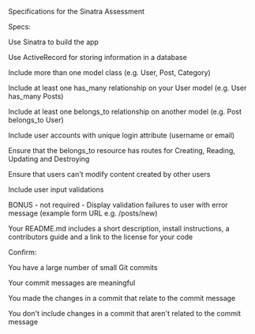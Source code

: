 Specifications for the Sinatra Assessment

Specs:

 Use Sinatra to build the app

 Use ActiveRecord for storing information in a database

 Include more than one model class (e.g. User, Post, Category)

 Include at least one has_many relationship on your User model (e.g. User has_many Posts)

 Include at least one belongs_to relationship on another model (e.g. Post belongs_to User)

 Include user accounts with unique login attribute (username or email)

 Ensure that the belongs_to resource has routes for Creating, Reading, Updating and Destroying

 Ensure that users can't modify content created by other users

 Include user input validations

 BONUS - not required - Display validation failures to user with error message (example form URL e.g. /posts/new)

 Your README.md includes a short description, install instructions, a contributors guide and a link to the license for your code

Confirm:

 You have a large number of small Git commits

 Your commit messages are meaningful

 You made the changes in a commit that relate to the commit message
 
 You don't include changes in a commit that aren't related to the commit message
